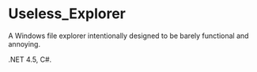 # Useless_Explorer

A Windows file explorer intentionally designed to be barely functional and annoying.



.NET 4.5, C#.